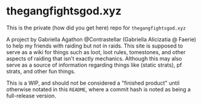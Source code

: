 # thegangfightsgod.xyz
This is the private (how did you get here) repo for `thegangfightsgod.xyz`

A project by Gabriella Agathon @Contrastellar (Gabriella Alicizatia @ Faerie) to help my friends with raiding but not in raids. This site is supposed to serve as a wiki for things such as loot, loot rules, tomestones, and other aspects of raiding that isn't exactly mechanics. Although this may also serve as a source of information regarding things like (static strats), pf strats, and other fun things.

This is a WIP, and should not be considered a "finished product" until otherwise notated in this `README`, where a commit hash is noted as being a full-release version.